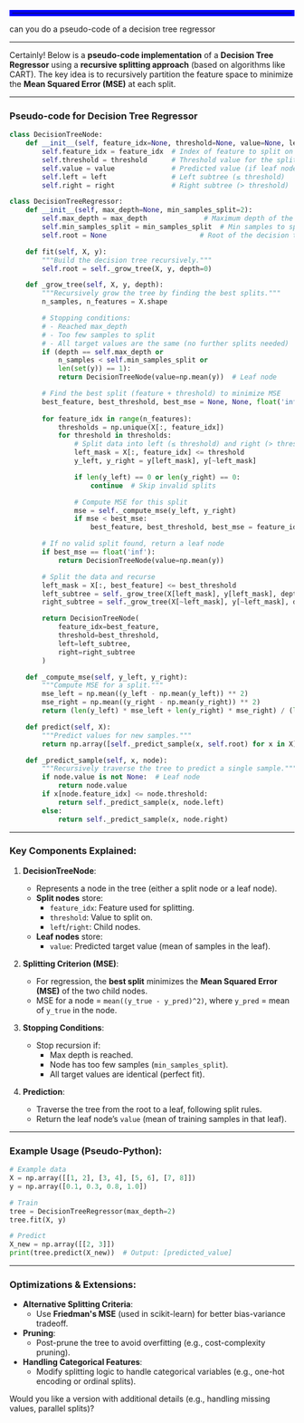 <hr style="border-color: blue; border-width: 5px; border-style: solid;">

<frankie>
can you do a pseudo-code of a decision tree regressor
</frankie>

---
Certainly! Below is a **pseudo-code implementation** of a **Decision Tree Regressor** using a **recursive splitting approach** (based on algorithms like CART). The key idea is to recursively partition the feature space to minimize the **Mean Squared Error (MSE)** at each split.

---

### **Pseudo-code for Decision Tree Regressor**

```python
class DecisionTreeNode:
    def __init__(self, feature_idx=None, threshold=None, value=None, left=None, right=None):
        self.feature_idx = feature_idx  # Index of feature to split on
        self.threshold = threshold      # Threshold value for the split
        self.value = value              # Predicted value (if leaf node)
        self.left = left                # Left subtree (≤ threshold)
        self.right = right              # Right subtree (> threshold)

class DecisionTreeRegressor:
    def __init__(self, max_depth=None, min_samples_split=2):
        self.max_depth = max_depth              # Maximum depth of the tree
        self.min_samples_split = min_samples_split  # Min samples to split a node
        self.root = None                       # Root of the decision tree

    def fit(self, X, y):
        """Build the decision tree recursively."""
        self.root = self._grow_tree(X, y, depth=0)

    def _grow_tree(self, X, y, depth):
        """Recursively grow the tree by finding the best splits."""
        n_samples, n_features = X.shape

        # Stopping conditions:
        # - Reached max_depth
        # - Too few samples to split
        # - All target values are the same (no further splits needed)
        if (depth == self.max_depth or
            n_samples < self.min_samples_split or
            len(set(y)) == 1):
            return DecisionTreeNode(value=np.mean(y))  # Leaf node

        # Find the best split (feature + threshold) to minimize MSE
        best_feature, best_threshold, best_mse = None, None, float('inf')
        
        for feature_idx in range(n_features):
            thresholds = np.unique(X[:, feature_idx])
            for threshold in thresholds:
                # Split data into left (≤ threshold) and right (> threshold)
                left_mask = X[:, feature_idx] <= threshold
                y_left, y_right = y[left_mask], y[~left_mask]

                if len(y_left) == 0 or len(y_right) == 0:
                    continue  # Skip invalid splits

                # Compute MSE for this split
                mse = self._compute_mse(y_left, y_right)
                if mse < best_mse:
                    best_feature, best_threshold, best_mse = feature_idx, threshold, mse

        # If no valid split found, return a leaf node
        if best_mse == float('inf'):
            return DecisionTreeNode(value=np.mean(y))

        # Split the data and recurse
        left_mask = X[:, best_feature] <= best_threshold
        left_subtree = self._grow_tree(X[left_mask], y[left_mask], depth + 1)
        right_subtree = self._grow_tree(X[~left_mask], y[~left_mask], depth + 1)

        return DecisionTreeNode(
            feature_idx=best_feature,
            threshold=best_threshold,
            left=left_subtree,
            right=right_subtree
        )

    def _compute_mse(self, y_left, y_right):
        """Compute MSE for a split."""
        mse_left = np.mean((y_left - np.mean(y_left)) ** 2)
        mse_right = np.mean((y_right - np.mean(y_right)) ** 2)
        return (len(y_left) * mse_left + len(y_right) * mse_right) / (len(y_left) + len(y_right))

    def predict(self, X):
        """Predict values for new samples."""
        return np.array([self._predict_sample(x, self.root) for x in X])

    def _predict_sample(self, x, node):
        """Recursively traverse the tree to predict a single sample."""
        if node.value is not None:  # Leaf node
            return node.value
        if x[node.feature_idx] <= node.threshold:
            return self._predict_sample(x, node.left)
        else:
            return self._predict_sample(x, node.right)
```

---

### **Key Components Explained**:
1. **DecisionTreeNode**:  
   - Represents a node in the tree (either a split node or a leaf node).  
   - **Split nodes** store:  
     - `feature_idx`: Feature used for splitting.  
     - `threshold`: Value to split on.  
     - `left`/`right`: Child nodes.  
   - **Leaf nodes** store:  
     - `value`: Predicted target value (mean of samples in the leaf).  

2. **Splitting Criterion (MSE)**:  
   - For regression, the **best split** minimizes the **Mean Squared Error (MSE)** of the two child nodes.  
   - MSE for a node = `mean((y_true - y_pred)^2)`, where `y_pred` = mean of `y_true` in the node.  

3. **Stopping Conditions**:  
   - Stop recursion if:  
     - Max depth is reached.  
     - Node has too few samples (`min_samples_split`).  
     - All target values are identical (perfect fit).  

4. **Prediction**:  
   - Traverse the tree from the root to a leaf, following split rules.  
   - Return the leaf node’s `value` (mean of training samples in that leaf).  

---

### **Example Usage (Pseudo-Python)**:
```python
# Example data
X = np.array([[1, 2], [3, 4], [5, 6], [7, 8]])
y = np.array([0.1, 0.3, 0.8, 1.0])

# Train
tree = DecisionTreeRegressor(max_depth=2)
tree.fit(X, y)

# Predict
X_new = np.array([[2, 3]])
print(tree.predict(X_new))  # Output: [predicted_value]
```

---

### **Optimizations & Extensions**:
- **Alternative Splitting Criteria**:  
  - Use **Friedman's MSE** (used in scikit-learn) for better bias-variance tradeoff.  
- **Pruning**:  
  - Post-prune the tree to avoid overfitting (e.g., cost-complexity pruning).  
- **Handling Categorical Features**:  
  - Modify splitting logic to handle categorical variables (e.g., one-hot encoding or ordinal splits).  

Would you like a version with additional details (e.g., handling missing values, parallel splits)?